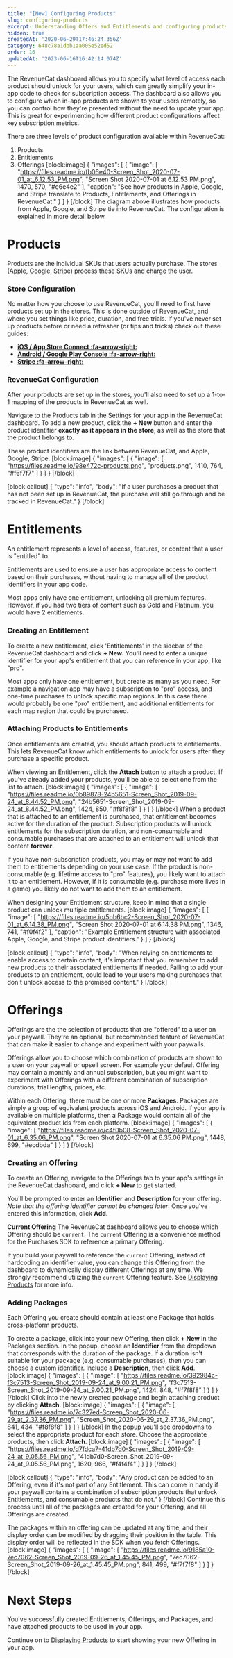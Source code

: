 ```yaml
---
title: "[New] Configuring Products"
slug: configuring-products
excerpt: Understanding Offers and Entitlements and configuring products with RevenueCat
hidden: true
createdAt: '2020-06-29T17:46:24.356Z'
category: 648c78a1dbb1aa005e52ed52
order: 16
updatedAt: '2023-06-16T16:42:14.074Z'
---
```

The RevenueCat dashboard allows you to specify what level of access each product should unlock for your users, which can greatly simplify your in-app code to check for subscription access. The dashboard also allows you to configure which in-app products are shown to your users remotely, so you can control how they're presented without the need to update your app. This is great for experimenting how different product configurations affect key subscription metrics.

There are three levels of product configuration available within RevenueCat:
  1.  Products
  2. Entitlements
  3. Offerings
[block:image]
{
  "images": [
    {
      "image": [
        "https://files.readme.io/fb06e40-Screen_Shot_2020-07-01_at_6.12.53_PM.png",
        "Screen Shot 2020-07-01 at 6.12.53 PM.png",
        1470,
        570,
        "#e6e4e2"
      ],
      "caption": "See how products in Apple, Google, and Stripe translate to Products, Entitlements, and Offerings in RevenueCat."
    }
  ]
}
[/block]
The diagram above illustrates how products from Apple, Google, and Stripe tie into RevenueCat. The configuration is explained in more detail below.

# Products
Products are the individual SKUs that users actually purchase. The stores (Apple, Google, Stripe) process these SKUs and charge the user.

### Store Configuration
No matter how you choose to use RevenueCat, you'll need to first have products set up in the stores. This is done outside of RevenueCat, and where you set things like price, duration, and free trials. If you've never set up products before or need a refresher (or tips and tricks) check out these guides:

- **[iOS / App Store Connect :fa-arrow-right:](doc:ios-products)**
- **[Android / Google Play Console :fa-arrow-right:](doc:android-products)**
- **[Stripe :fa-arrow-right:](doc:stripe-products)**

### RevenueCat Configuration
After your products are set up in the stores, you'll also need to set up a 1-to-1 mapping of the products in RevenueCat as well.

Navigate to the Products tab in the Settings for your app in the RevenueCat dashboard. To add a new product, click the **+ New** button and enter the product identifier **exactly as it appears in the store**, as well as the store that the product belongs to.

These product identifiers are the link between RevenueCat, and Apple, Google, Stripe.
[block:image]
{
  "images": [
    {
      "image": [
        "https://files.readme.io/98e472c-products.png",
        "products.png",
        1410,
        764,
        "#f6f7f7"
      ]
    }
  ]
}
[/block]

[block:callout]
{
  "type": "info",
  "body": "If a user purchases a product that has not been set up in RevenueCat, the purchase will still go through and be tracked in RevenueCat."
}
[/block]
# Entitlements
An entitlement represents a level of access, features, or content that a user is "entitled" to.

Entitlements are used to ensure a user has appropriate access to content based on their purchases, without having to manage all of the product identifiers in your app code. 

Most apps only have one entitlement, unlocking all premium features. However, if you had two tiers of content such as Gold and Platinum, you would have 2 entitlements.

### Creating an Entitlement

To create a new entitlement, click 'Entitlements' in the sidebar of the RevenueCat dashboard and click **+ New.** You'll need to enter a unique identifier for your app's entitlement that you can reference in your app, like "pro". 

Most apps only have one entitlement, but create as many as you need. For example a navigation app may have a subscription to "pro" access, and one-time purchases to unlock specific map regions. In this case there would probably be one "pro" entitlement, and additional entitlements for each map region that could be purchased.

### Attaching Products to Entitlements
Once entitlements are created, you should attach products to entitlements. This lets RevenueCat know which entitlements to unlock for users after they purchase a specific product.

When viewing an Entitlement, click the **Attach** button to attach a product. If you've already added your products, you'll be able to select one from the list to attach.
[block:image]
{
  "images": [
    {
      "image": [
        "https://files.readme.io/0b89878-24b5651-Screen_Shot_2019-09-24_at_8.44.52_PM.png",
        "24b5651-Screen_Shot_2019-09-24_at_8.44.52_PM.png",
        1424,
        850,
        "#f8f8f8"
      ]
    }
  ]
}
[/block]
When a product that is attached to an entitlement is purchased, that entitlement becomes active for the duration of the product. Subscription products will unlock entitlements for the subscription duration, and non-consumable and consumable purchases that are attached to an entitlement will unlock that content **forever**.

If you have non-subscription products, you may or may not want to add them to entitlements depending on your use case. If the product is non-consumable (e.g. lifetime access to "pro" features), you likely want to attach it to an entitlement. However, if it is consumable (e.g. purchase more lives in a game) you likely do not want to add them to an entitlement. 

When designing your Entitlement structure, keep in mind that a single product can unlock multiple entitlements. 
[block:image]
{
  "images": [
    {
      "image": [
        "https://files.readme.io/5bb6bc2-Screen_Shot_2020-07-01_at_6.14.38_PM.png",
        "Screen Shot 2020-07-01 at 6.14.38 PM.png",
        1346,
        741,
        "#f0f4f2"
      ],
      "caption": "Example Entitlement structure with associated Apple, Google, and Stripe product identifiers."
    }
  ]
}
[/block]

[block:callout]
{
  "type": "info",
  "body": "When relying on entitlements to enable access to certain content, it's important that you remember to add new products to their associated entitlements if needed. Failing to add your products to an entitlement, could lead to your users making purchases that don't unlock access to the promised content."
}
[/block]
# Offerings

Offerings are the the selection of products that are "offered" to a user on your paywall. They're an optional, but recommended feature of RevenueCat that can make it easier to change and experiment with your paywalls.

Offerings allow you to choose which combination of products are shown to a user on your paywall or upsell screen. For example your default Offering may contain a monthly and annual subscription, but you might want to experiment with Offerings with a different combination of subscription durations, trial lengths, prices, etc.

Within each Offering, there must be one or more **Packages**. Packages are simply a group of equivalent products across iOS and Android. If your app is available on multiple platforms, then a Package would contain all of the equivalent product Ids from each platform. 
[block:image]
{
  "images": [
    {
      "image": [
        "https://files.readme.io/c4f0b08-Screen_Shot_2020-07-01_at_6.35.06_PM.png",
        "Screen Shot 2020-07-01 at 6.35.06 PM.png",
        1448,
        699,
        "#ecdbda"
      ]
    }
  ]
}
[/block]
### Creating an Offering

To create an Offering, navigate to the Offerings tab to your app's settings in the RevenueCat dashboard, and click **+ New** to get started.

You'll be prompted to enter an **Identifier** and **Description** for your offering. *Note that the offering identifier cannot be changed later*. Once you've entered this information, click **Add**.

**Current Offering**
The RevenueCat dashboard allows you to choose which Offering should be `current`. The `current` Offering is a convenience method for the Purchases SDK to reference a primary Offering. 

If you build your paywall to reference the `current` Offering, instead of hardcoding an identifier value, you can change this Offering from the dashboard to dynamically display different Offerings at any time. We strongly recommend utilizing the `current` Offering feature. See [Displaying Products](doc:displaying-products) for more info.

### Adding Packages
Each Offering you create should contain at least one Package that holds cross-platform products. 

To create a package, click into your new Offering, then click **+ New** in the Packages section. In the popup, choose an **Identifier** from the dropdown that corresponds with the duration of the package. If a duration isn't suitable for your package (e.g. consumable purchases), then you can choose a custom identifier. Include a **Description**, then click **Add**. 
[block:image]
{
  "images": [
    {
      "image": [
        "https://files.readme.io/392984c-f3c7513-Screen_Shot_2019-09-24_at_9.00.21_PM.png",
        "f3c7513-Screen_Shot_2019-09-24_at_9.00.21_PM.png",
        1424,
        848,
        "#f7f8f8"
      ]
    }
  ]
}
[/block]
Click into the newly created package and begin attaching product by clicking **Attach**.
[block:image]
{
  "images": [
    {
      "image": [
        "https://files.readme.io/7c327ed-Screen_Shot_2020-06-29_at_2.37.36_PM.png",
        "Screen_Shot_2020-06-29_at_2.37.36_PM.png",
        841,
        434,
        "#f8f8f8"
      ]
    }
  ]
}
[/block]
In the popup you'll see dropdowns to select the appropriate product for each store. Choose the appropriate products, then click **Attach**.
[block:image]
{
  "images": [
    {
      "image": [
        "https://files.readme.io/d7fdca7-41db7d0-Screen_Shot_2019-09-24_at_9.05.56_PM.png",
        "41db7d0-Screen_Shot_2019-09-24_at_9.05.56_PM.png",
        1620,
        966,
        "#f4f4f4"
      ]
    }
  ]
}
[/block]

[block:callout]
{
  "type": "info",
  "body": "Any product can be added to an Offering, even if it's not part of any Entitlement. This can come in handy if your paywall contains a combination of subscription products that unlock Entitlements, and consumable products that do not."
}
[/block]
Continue this process until all of the packages are created for your Offering, and all Offerings are created.

The packages within an offering can be updated at any time, and their display order can be modified by dragging their position in the table. This display order will be reflected in the SDK when you fetch Offerings.
[block:image]
{
  "images": [
    {
      "image": [
        "https://files.readme.io/9185a10-7ec7062-Screen_Shot_2019-09-26_at_1.45.45_PM.png",
        "7ec7062-Screen_Shot_2019-09-26_at_1.45.45_PM.png",
        841,
        499,
        "#f7f7f8"
      ]
    }
  ]
}
[/block]
# Next Steps
You've successfully created Entitlements, Offerings, and Packages, and have attached products to be used in your app. 

Continue on to [Displaying Products](doc:displaying-products) to start showing your new Offering in your app.
